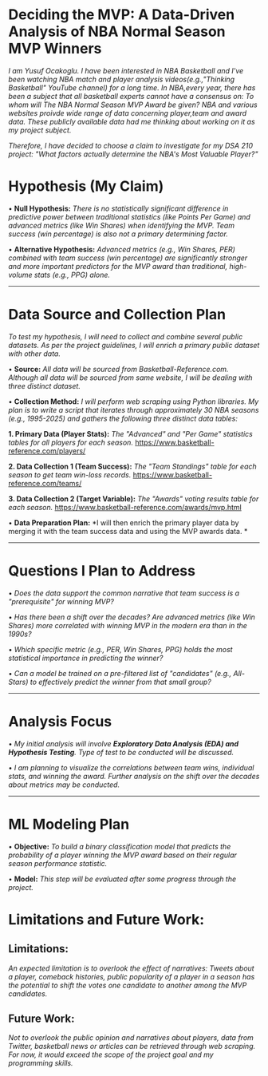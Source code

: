 # Deciding the MVP: A Data-Driven Analysis of NBA Normal Season MVP Winners
*I am Yusuf Ocakoglu. I have been interested in NBA Basketball and I've been watching NBA match and player analysis videos(e.g.,"Thinking Basketball" YouTube channel) for a long time. In NBA,every year, there has been a subject that all basketball experts cannot have a consensus on: To whom will The NBA Normal Season MVP Award be given? NBA and various websites proivde wide range of data concerning player,team and award data. These publicly available data had me thinking about working on it as my project subject.*

*Therefore, I have decided to choose a claim to investigate for my DSA 210 project: "What factors actually determine the NBA's Most Valuable Player?"*



# Hypothesis (My Claim)
•	**Null Hypothesis:** *There is no statistically significant difference in predictive power between traditional statistics (like Points Per Game) and advanced metrics (like Win Shares) when identifying the MVP. Team success (win percentage) is also not a primary determining factor.*

•	**Alternative Hypothesis:** *Advanced metrics (e.g., Win Shares, PER) combined with team success (win percentage) are significantly stronger and more important predictors for the MVP award than traditional, high-volume stats (e.g., PPG) alone.*

________________________________________
# Data Source and Collection Plan
*To test my hypothesis, I will need to collect and combine several public datasets. As per the project guidelines, I will enrich a primary public dataset with other data.*

•	**Source:** *All data will be sourced from Basketball-Reference.com. Although all data will be sourced from same website, I will be dealing with three distinct dataset.*

•	**Collection Method:**  *I will perform web scraping using Python libraries. My plan is to write a script that iterates through approximately 30 NBA seasons (e.g., 1995-2025) and gathers the following three distinct data tables:*

 **1.	Primary Data (Player Stats):** *The "Advanced" and "Per Game" statistics tables for all players for each season.*
 https://www.basketball-reference.com/players/
 
 **2. Data Collection 1 (Team Success):** *The "Team Standings" table for each season to get team win-loss records.*
 https://www.basketball-reference.com/teams/
 
**3.	Data Collection 2 (Target Variable):** *The "Awards" voting results table for each season.*
https://www.basketball-reference.com/awards/mvp.html

•	**Data Preparation Plan:** *I will then enrich the primary player data by merging it with the team success data and using the MVP awards data. *

________________________________________
# Questions I Plan to Address
•	*Does the data support the common narrative that team success is a "prerequisite" for winning MVP?*

•	*Has there been a shift over the decades? Are advanced metrics (like Win Shares) more correlated with winning MVP in the modern era than in the 1990s?*

•	*Which specific metric (e.g., PER, Win Shares, PPG) holds the most statistical importance in predicting the winner?*

•	*Can a model be trained on a pre-filtered list of "candidates" (e.g., All-Stars) to effectively predict the winner from that small group?*
________________________________________
# Analysis Focus

•	*My initial analysis will involve **Exploratory Data Analysis (EDA) and Hypothesis Testing**. Type of test to be conducted will be discussed.*

•	*I am planning to visualize the correlations between team wins, individual stats, and winning the award. Further analysis on the shift over the decades about metrics may be conducted.*
________________________________________
# ML Modeling Plan

•	**Objective:**
*To build a binary classification model that predicts the probability of a player winning the MVP award based on their regular season performance statistic.*

•	**Model:**
*This step will be evaluated after some progress through the project.*

# Limitations and Future Work:
  ## Limitations:
   *An expected limitation is to overlook the effect of narratives: Tweets about a player, comeback histories, public popularity of a player in a season has the potential to shift the votes one candidate to another among the MVP candidates.*
  ## Future Work:
   *Not to overlook the public opinion and narratives about players, data from Twitter, basketball news or articles can be retrieved through web scraping. For now, it would exceed the scope of the project goal and my programming skills.*

